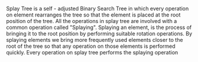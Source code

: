 Splay Tree is a self - adjusted Binary Search Tree in which every operation on element rearranges the tree so that the element is placed at the root position of the tree. All the operations in splay tree are involved with a common operation called "Splaying". Splaying an element, is the process of bringing it to the root position by performing suitable rotation operations. By splaying elements we bring more frequently used elements closer to the root of the tree so that any operation on those elements is performed quickly. Every operation on splay tree performs the splaying operation





